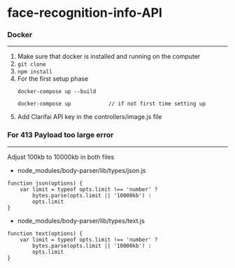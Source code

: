 # face-recognition-info-API

### Docker 
---
1. Make sure that docker is installed and running on the computer
2. ```git clone```
3. ```npm install```
4. For the first setup phase
    ```
    docker-compose up --build
    
    docker-compose up            // if not first time setting up
    ```
5. Add Clarifai API key in the controllers/image.js file
    
### For 413 Payload too large error
---
Adjust 100kb to 10000kb in both files<p>
* node_modules/body-parser/lib/types/json.js
```
function json(options) {
    var limit = typeof opts.limit !== 'number' ?
        bytes.parse(opts.limit || '10000kb') :
        opts.limit
}
```
* node_modules/body-parser/lib/types/text.js
```
function text(options) {
    var limit = typeof opts.limit !== 'number' ?
        bytes.parse(opts.limit || '10000kb') :
        opts.limit
}        
```
